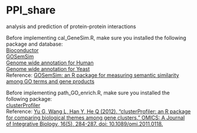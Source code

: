 # PPI_share
 analysis and prediction of protein-protein interactions

Before implementing cal_GeneSim.R, make sure you installed the following package and database:  
[Bioconductor](https://bioconductor.org/install/)  
[GOSemSim](https://www.bioconductor.org/packages/release/bioc/html/GOSemSim.html)  
[Genome wide annotation for Human](https://bioconductor.org/packages/release/data/annotation/html/org.Hs.eg.db.html)  
[Genome wide annotation for Yeast](https://bioconductor.org/packages/release/data/annotation/html/org.Sc.sgd.db.html)  
Reference: [GOSemSim: an R package for measuring semantic similarity among GO terms and gene products](https://academic.oup.com/bioinformatics/article/26/7/976/213143)

Before implementing path_GO_enrich.R, make sure you installed the following package:  
[clusterProfiler](https://bioconductor.org/packages/release/bioc/html/clusterProfiler.html)  
Reference: [Yu G, Wang L, Han Y, He Q (2012). “clusterProfiler: an R package for comparing biological themes among gene clusters.” OMICS: A Journal of Integrative Biology, 16(5), 284-287. doi: 10.1089/omi.2011.0118.](https://www.liebertpub.com/doi/10.1089/omi.2011.0118)
